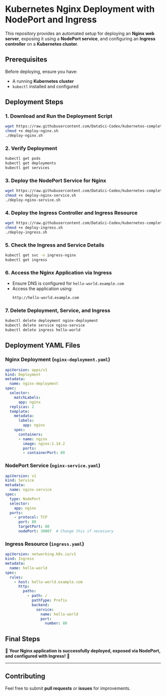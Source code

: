 # Kubernetes Nginx Deployment with NodePort and Ingress

This repository provides an automated setup for deploying an **Nginx web server**, exposing it using a **NodePort service**, and configuring an **Ingress controller** on a **Kubernetes cluster**.

## Prerequisites

Before deploying, ensure you have:
- A running **Kubernetes cluster**
- `kubectl` installed and configured

## Deployment Steps

### 1. Download and Run the Deployment Script
```sh
wget https://raw.githubusercontent.com/DataSci-Codex/kubernetes-complete-setup/main/deploy-nginx.sh
chmod +x deploy-nginx.sh
./deploy-nginx.sh
```

### 2. Verify Deployment
```sh
kubectl get pods
kubectl get deployments
kubectl get services
```

### 3. Deploy the NodePort Service for Nginx
```sh
wget https://raw.githubusercontent.com/DataSci-Codex/kubernetes-complete-setup/main/deploy-nginx-service.sh
chmod +x deploy-nginx-service.sh
./deploy-nginx-service.sh
```

### 4. Deploy the Ingress Controller and Ingress Resource
```sh
wget https://raw.githubusercontent.com/DataSci-Codex/kubernetes-complete-setup/main/deploy-ingress.sh
chmod +x deploy-ingress.sh
./deploy-ingress.sh
```

### 5. Check the Ingress and Service Details
```sh
kubectl get svc -n ingress-nginx
kubectl get ingress
```

### 6. Access the Nginx Application via Ingress
- Ensure DNS is configured for `hello-world.example.com`
- Access the application using:
  ```sh
  http://hello-world.example.com
  ```

### 7. Delete Deployment, Service, and Ingress
```sh
kubectl delete deployment nginx-deployment
kubectl delete service nginx-service
kubectl delete ingress hello-world
```

## Deployment YAML Files

### **Nginx Deployment (`nginx-deployment.yaml`)**
```yaml
apiVersion: apps/v1
kind: Deployment
metadata:
  name: nginx-deployment
spec:
  selector:
    matchLabels:
      app: nginx
  replicas: 2
  template:
    metadata:
      labels:
        app: nginx
    spec:
      containers:
      - name: nginx
        image: nginx:1.14.2
        ports:
        - containerPort: 80
```

### **NodePort Service (`nginx-service.yaml`)**
```yaml
apiVersion: v1
kind: Service
metadata:
  name: nginx-service
spec:
  type: NodePort
  selector:
    app: nginx
  ports:
    - protocol: TCP
      port: 80
      targetPort: 80
      nodePort: 30007  # Change this if necessary
```

### **Ingress Resource (`ingress.yaml`)**
```yaml
apiVersion: networking.k8s.io/v1
kind: Ingress
metadata:
  name: hello-world
spec:
  rules:
    - host: hello-world.example.com
      http:
        paths:
          - path: /
            pathType: Prefix
            backend:
              service:
                name: hello-world
                port:
                  number: 80
```

## Final Steps
🎉 **Your Nginx application is successfully deployed, exposed via NodePort, and configured with Ingress!** 🚀  

---

## Contributing
Feel free to submit **pull requests** or **issues** for improvements.

